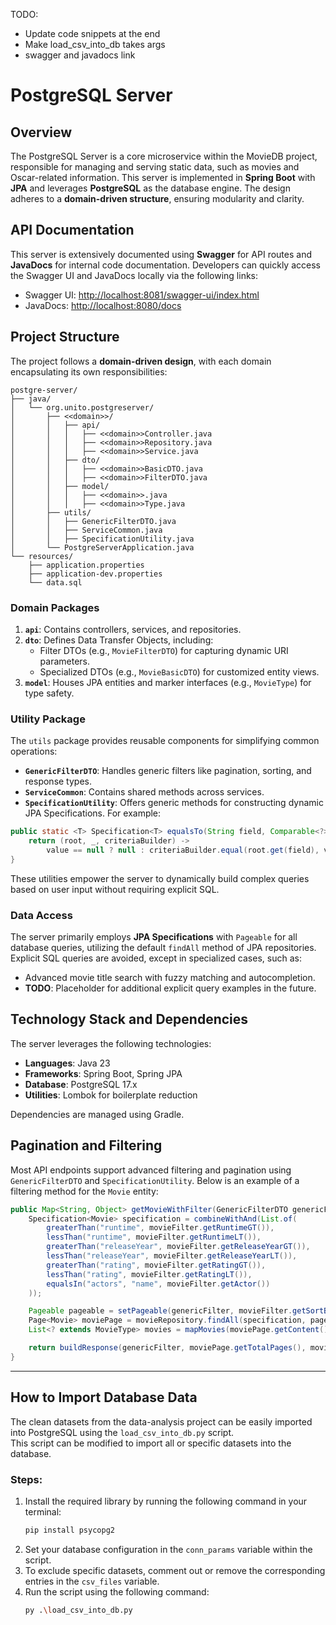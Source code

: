 TODO:
- Update code snippets at the end
- Make load_csv_into_db takes args
- swagger and javadocs link

# PostgreSQL Server

## Overview
The PostgreSQL Server is a core microservice within the MovieDB project, responsible for managing and serving static data, such as movies and Oscar-related information. This server is implemented in **Spring Boot** with **JPA** and leverages **PostgreSQL** as the database engine. The design adheres to a **domain-driven structure**, ensuring modularity and clarity.

## API Documentation
This server is extensively documented using **Swagger** for API routes and **JavaDocs** for internal code documentation. Developers can quickly access the Swagger UI and JavaDocs locally via the following links:

- Swagger UI: [http://localhost:8081/swagger-ui/index.html](http://localhost:8081/swagger-ui/index.html)
- JavaDocs: [http://localhost:8080/docs](http://localhost:8080/docs)

## Project Structure
The project follows a **domain-driven design**, with each domain encapsulating its own responsibilities:

```
postgre-server/
├── java/
│   └── org.unito.postgreserver/
│       ├── <<domain>>/
│       │   ├── api/
│       │   │   ├── <<domain>>Controller.java
│       │   │   ├── <<domain>>Repository.java
│       │   │   ├── <<domain>>Service.java
│       │   ├── dto/
│       │   │   ├── <<domain>>BasicDTO.java
│       │   │   ├── <<domain>>FilterDTO.java
│       │   ├── model/
│       │   │   ├── <<domain>>.java
│       │   │   ├── <<domain>>Type.java
│       ├── utils/
│       │   ├── GenericFilterDTO.java
│       │   ├── ServiceCommon.java
│       │   ├── SpecificationUtility.java
│       └── PostgreServerApplication.java
└── resources/
    ├── application.properties
    ├── application-dev.properties
    └── data.sql
```
### Domain Packages
1. **`api`**: Contains controllers, services, and repositories.
2. **`dto`**: Defines Data Transfer Objects, including:
   - Filter DTOs (e.g., `MovieFilterDTO`) for capturing dynamic URI parameters.
   - Specialized DTOs (e.g., `MovieBasicDTO`) for customized entity views.
3. **`model`**: Houses JPA entities and marker interfaces (e.g., `MovieType`) for type safety.

### Utility Package
The `utils` package provides reusable components for simplifying common operations:

- **`GenericFilterDTO`**: Handles generic filters like pagination, sorting, and response types.
- **`ServiceCommon`**: Contains shared methods across services.
- **`SpecificationUtility`**: Offers generic methods for constructing dynamic JPA Specifications. For example:
```java
public static <T> Specification<T> equalsTo(String field, Comparable<?> value) {
    return (root, _, criteriaBuilder) ->
        value == null ? null : criteriaBuilder.equal(root.get(field), value);
}
```

These utilities empower the server to dynamically build complex queries based on user input without requiring explicit SQL.

### Data Access
The server primarily employs **JPA Specifications** with `Pageable` for all database queries, utilizing the default `findAll` method of JPA repositories. Explicit SQL queries are avoided, except in specialized cases, such as:

- Advanced movie title search with fuzzy matching and autocompletion.
- **TODO**: Placeholder for additional explicit query examples in the future.

## Technology Stack and Dependencies
The server leverages the following technologies:

- **Languages**: Java 23
- **Frameworks**: Spring Boot, Spring JPA
- **Database**: PostgreSQL 17.x
- **Utilities**: Lombok for boilerplate reduction

Dependencies are managed using Gradle.

## Pagination and Filtering
Most API endpoints support advanced filtering and pagination using `GenericFilterDTO` and `SpecificationUtility`. Below is an example of a filtering method for the `Movie` entity:

```java
public Map<String, Object> getMovieWithFilter(GenericFilterDTO genericFilter, MovieFilterDTO movieFilter) {
    Specification<Movie> specification = combineWithAnd(List.of(
        greaterThan("runtime", movieFilter.getRuntimeGT()),
        lessThan("runtime", movieFilter.getRuntimeLT()),
        greaterThan("releaseYear", movieFilter.getReleaseYearGT()),
        lessThan("releaseYear", movieFilter.getReleaseYearLT()),
        greaterThan("rating", movieFilter.getRatingGT()),
        lessThan("rating", movieFilter.getRatingLT()),
        equalsIn("actors", "name", movieFilter.getActor())
    ));

    Pageable pageable = setPageable(genericFilter, movieFilter.getSortBy());
    Page<Movie> moviePage = movieRepository.findAll(specification, pageable);
    List<? extends MovieType> movies = mapMovies(moviePage.getContent(), genericFilter.getResponseType());

    return buildResponse(genericFilter, moviePage.getTotalPages(), movies);
}
```
---
## How to Import Database Data
The clean datasets from the data-analysis project can be easily imported into PostgreSQL using the `load_csv_into_db.py` script.  
This script can be modified to import all or specific datasets into the database.

### Steps:
1. Install the required library by running the following command in your terminal:
   ```bash
   pip install psycopg2
   ```
2. Set your database configuration in the `conn_params` variable within the script.
3. To exclude specific datasets, comment out or remove the corresponding entries in the `csv_files` variable.
4. Run the script using the following command:
   ```bash
   py .\load_csv_into_db.py
   ```
